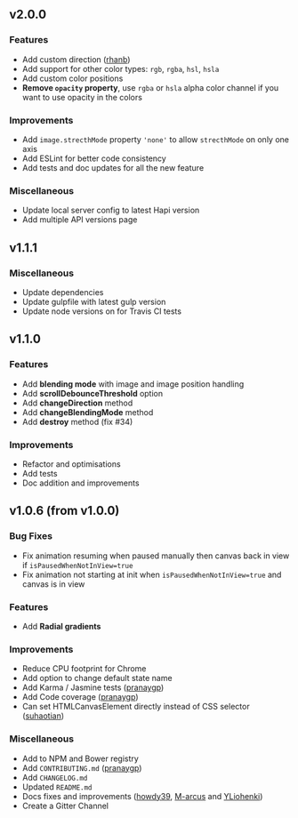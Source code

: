 ## v2.0.0

### Features

- Add custom direction ([rhanb](https://github.com/rhanb))
- Add support for other color types: `rgb`, `rgba`, `hsl`, `hsla`
- Add custom color positions
- **Remove `opacity` property**, use `rgba` or `hsla` alpha color channel if you want to use opacity in the colors

### Improvements

- Add `image.strecthMode` property `'none'` to allow `strecthMode` on only one axis
- Add ESLint for better code consistency
- Add tests and doc updates for all the new feature

### Miscellaneous

- Update local server config to latest Hapi version
- Add multiple API versions page


## v1.1.1

### Miscellaneous

- Update dependencies
- Update gulpfile with latest gulp version
- Update node versions on for Travis CI tests


## v1.1.0

### Features

- Add **blending mode** with image and image position handling
- Add **scrollDebounceThreshold** option
- Add **changeDirection** method
- Add **changeBlendingMode** method
- Add **destroy** method (fix #34)

### Improvements

- Refactor and optimisations
- Add tests
- Doc addition and improvements


## v1.0.6 (from v1.0.0)

### Bug Fixes

- Fix animation resuming when paused manually then canvas back in view if `isPausedWhenNotInView=true`
- Fix animation not starting at init when `isPausedWhenNotInView=true` and canvas is in view

### Features

- Add **Radial gradients**

### Improvements

- Reduce CPU footprint for Chrome
- Add option to change default state name
- Add Karma / Jasmine tests ([pranaygp](https://github.com/pranaygp))
- Add Code coverage ([pranaygp](https://github.com/pranaygp))
- Can set HTMLCanvasElement directly instead of CSS selector ([suhaotian](https://github.com/suhaotian))

### Miscellaneous

- Add to NPM and Bower registry
- Add `CONTRIBUTING.md` ([pranaygp](https://github.com/pranaygp))
- Add `CHANGELOG.md`
- Updated `README.md`
- Docs fixes and improvements ([howdy39](https://github.com/howdy39), [M-arcus](https://github.com/M-arcus) and [YLiohenki](https://github.com/YLiohenki))
- Create a Gitter Channel

